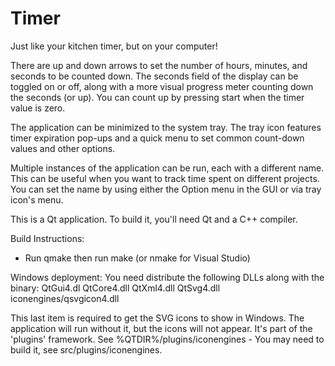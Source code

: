 Timer
=====

Just like your kitchen timer, but on your computer!

There are up and down arrows to set the number of hours, minutes, and seconds to be counted down.
The seconds field of the display can be toggled on or off, along with a more visual progress meter counting down the seconds (or up).
You can count up by pressing start when the timer value is zero.

The application can be minimized to the system tray. The tray icon features timer expiration pop-ups and a quick menu to set common count-down values and other options.

Multiple instances of the application can be run, each with a different name.
This can be useful when you want to track time spent on different projects. 
You can set the name by using either the Option menu in the GUI or via tray icon's menu.

This is a Qt application. To build it, you'll need Qt and a C++ compiler.

Build Instructions:
* Run qmake then run make (or nmake for Visual Studio)

Windows deployment:
You need distribute the following DLLs along with the binary:
QtGui4.dl
QtCore4.dll
QtXml4.dll
QtSvg4.dll
iconengines/qsvgicon4.dll

This last item is required to get the SVG icons to show in Windows. The application will run without it, but the icons will not appear.
It's part of the 'plugins' framework. See %QTDIR%/plugins/iconengines - You may need to build it, see src/plugins/iconengines.
